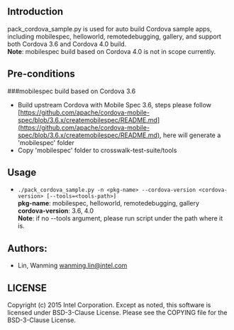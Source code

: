 ## Introduction

pack_cordova_sample.py is used for auto build Cordova sample apps, including mobilespec, helloworld, remotedebugging, gallery, and support both Cordova 3.6 and Cordova 4.0 build.  
**Note**: mobilespec build based on Cordova 4.0 is not in scope currently.

## Pre-conditions

###mobilespec build based on Cordova 3.6
* Build upstream Cordova with Mobile Spec 3.6, steps please follow [https://github.com/apache/cordova-mobile-spec/blob/3.6.x/createmobilespec/README.md](https://github.com/apache/cordova-mobile-spec/blob/3.6.x/createmobilespec/README.md), here will generate a 'mobilespec' folder
* Copy 'mobilespec' folder to crosswalk-test-suite/tools

## Usage

* ```./pack_cordova_sample.py -n <pkg-name> --cordova-version <cordova-version> [--tools=<tools-path>]```  
**pkg-name**: mobilespec, helloworld, remotedebugging, gallery  
**cordova-version**: 3.6, 4.0  
**Note**: if no --tools argument, please run script under the path where it is.

## Authors:

* Lin, Wanming <wanming.lin@intel.com>

## LICENSE

Copyright (c) 2015 Intel Corporation.
Except as noted, this software is licensed under BSD-3-Clause License.
Please see the COPYING file for the BSD-3-Clause License.
